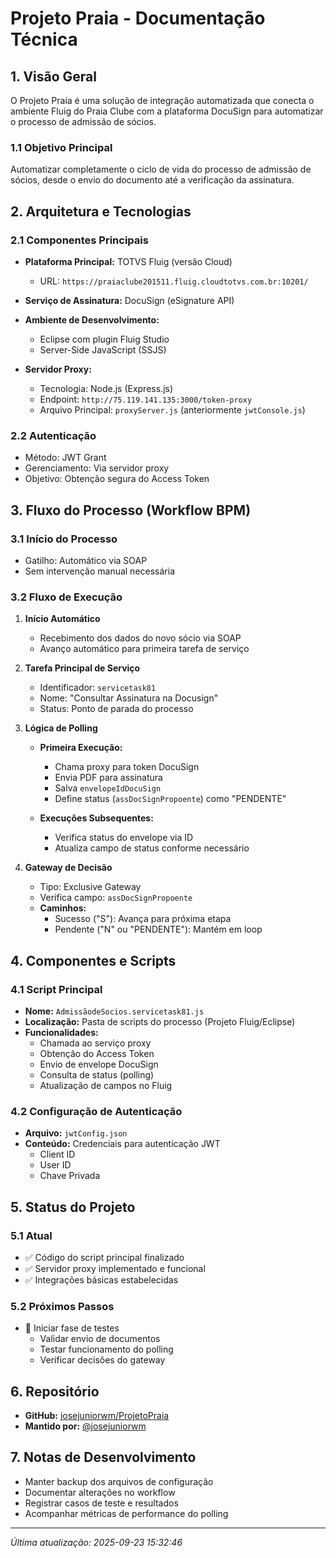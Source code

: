 # Projeto Praia - Documentação Técnica

## 1. Visão Geral

O Projeto Praia é uma solução de integração automatizada que conecta o ambiente Fluig do Praia Clube com a plataforma DocuSign para automatizar o processo de admissão de sócios.

### 1.1 Objetivo Principal
Automatizar completamente o ciclo de vida do processo de admissão de sócios, desde o envio do documento até a verificação da assinatura.

## 2. Arquitetura e Tecnologias

### 2.1 Componentes Principais
- **Plataforma Principal:** TOTVS Fluig (versão Cloud)
  - URL: `https://praiaclube201511.fluig.cloudtotvs.com.br:10201/`

- **Serviço de Assinatura:** DocuSign (eSignature API)

- **Ambiente de Desenvolvimento:**
  - Eclipse com plugin Fluig Studio
  - Server-Side JavaScript (SSJS)

- **Servidor Proxy:**
  - Tecnologia: Node.js (Express.js)
  - Endpoint: `http://75.119.141.135:3000/token-proxy`
  - Arquivo Principal: `proxyServer.js` (anteriormente `jwtConsole.js`)

### 2.2 Autenticação
- Método: JWT Grant
- Gerenciamento: Via servidor proxy
- Objetivo: Obtenção segura do Access Token

## 3. Fluxo do Processo (Workflow BPM)

### 3.1 Início do Processo
- Gatilho: Automático via SOAP
- Sem intervenção manual necessária

### 3.2 Fluxo de Execução
1. **Início Automático**
   - Recebimento dos dados do novo sócio via SOAP
   - Avanço automático para primeira tarefa de serviço

2. **Tarefa Principal de Serviço**
   - Identificador: `servicetask81`
   - Nome: "Consultar Assinatura na Docusign"
   - Status: Ponto de parada do processo

3. **Lógica de Polling**
   - **Primeira Execução:**
     - Chama proxy para token DocuSign
     - Envia PDF para assinatura
     - Salva `envelopeIdDocuSign`
     - Define status (`assDocSignPropoente`) como "PENDENTE"
   
   - **Execuções Subsequentes:**
     - Verifica status do envelope via ID
     - Atualiza campo de status conforme necessário

4. **Gateway de Decisão**
   - Tipo: Exclusive Gateway
   - Verifica campo: `assDocSignPropoente`
   - **Caminhos:**
     - Sucesso ("S"): Avança para próxima etapa
     - Pendente ("N" ou "PENDENTE"): Mantém em loop

## 4. Componentes e Scripts

### 4.1 Script Principal
- **Nome:** `AdmissãodeSocios.servicetask81.js`
- **Localização:** Pasta de scripts do processo (Projeto Fluig/Eclipse)
- **Funcionalidades:**
  - Chamada ao serviço proxy
  - Obtenção do Access Token
  - Envio de envelope DocuSign
  - Consulta de status (polling)
  - Atualização de campos no Fluig

### 4.2 Configuração de Autenticação
- **Arquivo:** `jwtConfig.json`
- **Conteúdo:** Credenciais para autenticação JWT
  - Client ID
  - User ID
  - Chave Privada

## 5. Status do Projeto

### 5.1 Atual
- ✅ Código do script principal finalizado
- ✅ Servidor proxy implementado e funcional
- ✅ Integrações básicas estabelecidas

### 5.2 Próximos Passos
- 🔄 Iniciar fase de testes
  - Validar envio de documentos
  - Testar funcionamento do polling
  - Verificar decisões do gateway

## 6. Repositório

- **GitHub:** [josejuniorwm/ProjetoPraia](https://github.com/josejuniorwm/ProjetoPraia)
- **Mantido por:** [@josejuniorwm](https://github.com/josejuniorwm)

## 7. Notas de Desenvolvimento

- Manter backup dos arquivos de configuração
- Documentar alterações no workflow
- Registrar casos de teste e resultados
- Acompanhar métricas de performance do polling

---

*Última atualização: 2025-09-23 15:32:46*